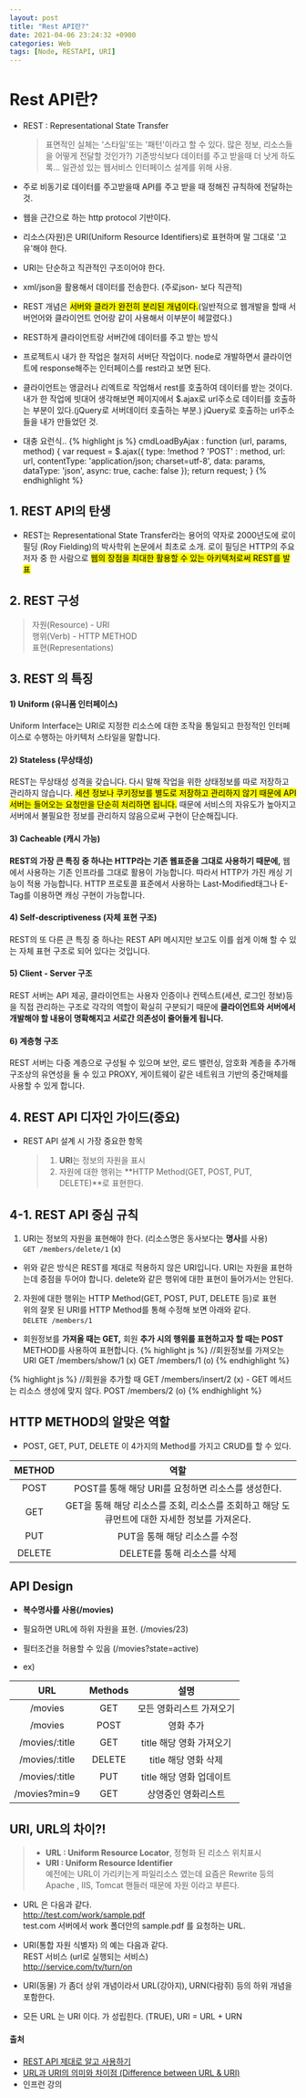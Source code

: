 ```yaml
---
layout: post
title: "Rest API란?"
date: 2021-04-06 23:24:32 +0900
categories: Web
tags: [Node, RESTAPI, URI]
---
```


# Rest API란?

- REST : Representational State Transfer
  > 표면적인 실체는 '스타일'또는 '패턴'이라고 할 수 있다. 많은 정보, 리소스들을 어떻게 전달할 것인가?) 기존방식보다 데이터를 주고 받을때 더 낫게 하도록...
  > 일관성 있는 웹서비스 인터페이스 설계를 위해 사용.
- 주로 비동기로 데이터를 주고받을때 API를 주고 받을 때 정해진 규칙하에 전달하는 것.
- 웹을 근간으로 하는 http protocol 기반이다.
- 리소스(자원)은 URI(Uniform Resource Identifiers)로 표현하며 말 그대로 '고유'해야 한다.
- URI는 단순하고 직관적인 구조이어야 한다.
- xml/json을 활용해서 데이터를 전송한다. (주로json- 보다 직관적)
- REST 개념은 <mark>서버와 클라가 완전히 분리된 개념이다.</mark>(일반적으로 웹개발을 할때 서버언어와 클라이언트 언어랑 같이 사용해서 이부분이 헤깔렸다.)
- REST하게 클라이언트랑 서버간에 데이터를 주고 받는 방식
- 프로젝트시 내가 한 작업은 철저히 서버단 작업이다. node로 개발하면서 클라이언트에 response해주는 인터페이스를 rest라고 보면 된다.
- 클라이언트는 앵글러나 리엑트로 작업해서 rest를 호출하여 데이터를 받는 것이다. 내가 한 작업에 빗대어 생각해보면 페이지에서 \$.ajax로 url주소로 데이터를 호출하는 부분이 있다.(jQuery로 서버데이터 호출하는 부분.) jQuery로 호출하는 url주소들을 내가 만들었던 것.

- 대충 요런식..
  {% highlight js %}
  cmdLoadByAjax : function (url, params, method) {
  var request = \$.ajax({
  type: !method ? 'POST' : method,
  url: url,
  contentType: 'application/json; charset=utf-8',
  data: params,
  dataType: 'json',
  async: true,
  cache: false
  });
  return request;
  }
  {% endhighlight %}

## 1. REST API의 탄생

- REST는 Representational State Transfer라는 용어의 약자로 2000년도에 로이 필딩 (Roy Fielding)의 박사학위 논문에서 최초로 소개. 로이 필딩은 HTTP의 주요 저자 중 한 사람으로 <mark>웹의 장점을 최대한 활용할 수 있는 아키텍처로써 REST를 발표</mark>

## 2. REST 구성

> 자원(Resource) - URI  
> 행위(Verb) - HTTP METHOD  
> 표현(Representations)

## 3. REST 의 특징

#### 1) Uniform (유니폼 인터페이스)

Uniform Interface는 URI로 지정한 리소스에 대한 조작을 통일되고 한정적인 인터페이스로 수행하는 아키텍처 스타일을 말합니다.

#### 2) Stateless (무상태성)

REST는 무상태성 성격을 갖습니다. 다시 말해 작업을 위한 상태정보를 따로 저장하고 관리하지 않습니다. <mark>세션 정보나 쿠키정보를 별도로 저장하고 관리하지 않기 때문에 API 서버는 들어오는 요청만을 단순히 처리하면 됩니다.</mark> 때문에 서비스의 자유도가 높아지고 서버에서 불필요한 정보를 관리하지 않음으로써 구현이 단순해집니다.

#### 3) Cacheable (캐시 가능)

**REST의 가장 큰 특징 중 하나는 HTTP라는 기존 웹표준을 그대로 사용하기 때문에,** 웹에서 사용하는 기존 인프라를 그대로 활용이 가능합니다. 따라서 HTTP가 가진 캐싱 기능이 적용 가능합니다. HTTP 프로토콜 표준에서 사용하는 Last-Modified태그나 E-Tag를 이용하면 캐싱 구현이 가능합니다.

#### 4) Self-descriptiveness (자체 표현 구조)

REST의 또 다른 큰 특징 중 하나는 REST API 메시지만 보고도 이를 쉽게 이해 할 수 있는 자체 표현 구조로 되어 있다는 것입니다.

#### 5) Client - Server 구조

REST 서버는 API 제공, 클라이언트는 사용자 인증이나 컨텍스트(세션, 로그인 정보)등을 직접 관리하는 구조로 각각의 역할이 확실히 구분되기 때문에 **클라이언트와 서버에서 개발해야 할 내용이 명확해지고 서로간 의존성이 줄어들게 됩니다.**

#### 6) 계층형 구조

REST 서버는 다중 계층으로 구성될 수 있으며 보안, 로드 밸런싱, 암호화 계층을 추가해 구조상의 유연성을 둘 수 있고 PROXY, 게이트웨이 같은 네트워크 기반의 중간매체를 사용할 수 있게 합니다.

## 4. REST API 디자인 가이드(중요)

- REST API 설계 시 가장 중요한 항목
  > 1. **URI**는 정보의 자원을 표시
  > 2. 자원에 대한 행위는 **HTTP Method(GET, POST, PUT, DELETE)**로 표현한다.

## 4-1. REST API 중심 규칙

1. URI는 정보의 자원을 표현해야 한다. (리소스명은 동사보다는 **명사**를 사용)  
   `GET /members/delete/1` (x)

- 위와 같은 방식은 REST를 제대로 적용하지 않은 URI입니다. URI는 자원을 표현하는데 중점을 두어야 합니다. delete와 같은 행위에 대한 표현이 들어가서는 안된다.

2. 자원에 대한 행위는 HTTP Method(GET, POST, PUT, DELETE 등)로 표현  
   위의 잘못 된 URI를 HTTP Method를 통해 수정해 보면 아래와 같다.  
   `DELETE /members/1`

- 회원정보를 **가져올 때는 GET,** 회원 **추가 시의 행위를 표현하고자 할 때는 POST** METHOD를 사용하여 표현합니다.
  {% highlight js %}
  //회원정보를 가져오는 URI
  GET /members/show/1 (x)
  GET /members/1 (o)
  {% endhighlight %}

{% highlight js %}
//회원을 추가할 때
GET /members/insert/2 (x) - GET 메서드는 리소스 생성에 맞지 않다.
POST /members/2 (o)
{% endhighlight %}

## HTTP METHOD의 알맞은 역할

- POST, GET, PUT, DELETE 이 4가지의 Method를 가지고 CRUD를 할 수 있다.

| METHOD |                                             역할                                              |
| :----: | :-------------------------------------------------------------------------------------------: |
|  POST  |                      POST를 통해 해당 URI를 요청하면 리소스를 생성한다.                       |
|  GET   | GET을 통해 해당 리소스를 조회, 리소스를 조회하고 해당 도큐먼트에 대한 자세한 정보를 가져온다. |
|  PUT   |                                 PUT을 통해 해당 리소스를 수정                                 |
| DELETE |                                  DELETE를 통해 리소스를 삭제                                  |

## API Design

- **복수명사를 사용(/movies)**
- 필요하면 URL에 하위 자원을 표현. (/movies/23)
- 필터조건을 허용할 수 있음 (/movies?state=active)

- ex)

|      URL       | Methods |           설명           |
| :------------: | :-----: | :----------------------: |
|    /movies     |   GET   | 모든 영화리스트 가져오기 |
|    /movies     |  POST   |        영화 추가         |
| /movies/:title |   GET   | title 해당 영화 가져오기 |
| /movies/:title | DELETE  |   title 해당 영화 삭제   |
| /movies/:title |   PUT   | title 해당 영화 업데이트 |
| /movies?min=9  |   GET   |   상영중인 영화리스트    |

## URI, URL의 차이?!

> - **URL : Uniform Resource Locator**, 정형화 된 리소스 위치표시
> - **URI : Uniform Resource Identifier**  
>   예전에는 URL이 가리키는게 파일리소스 였는데 요즘은 Rewrite 등의 Apache , IIS, Tomcat 핸들러 때문에 자원 이라고 부른다.

- URL 은 다음과 같다.  
  http://test.com/work/sample.pdf  
  test.com 서버에서 work 폴더안의 sample.pdf 를 요청하는 URL.
- URI(통합 자원 식별자) 의 예는 다음과 같다.  
  REST 서비스 (url로 실행되는 서비스)  
  http://service.com/tv/turn/on

- URI(동물) 가 좀더 상위 개념이라서 URL(강아지), URN(다람쥐) 등의 하위 개념을 포함한다.
- 모든 URL 는 URI 이다. 가 성립힌다. (TRUE), URI = URL + URN

#### 출처

- [REST API 제대로 알고 사용하기](http://meetup.toast.com/posts/92)
- [URL과 URI의 의미와 차이점 (Difference between URL & URI)](https://blog.lael.be/post/61)
- 인프런 강의
